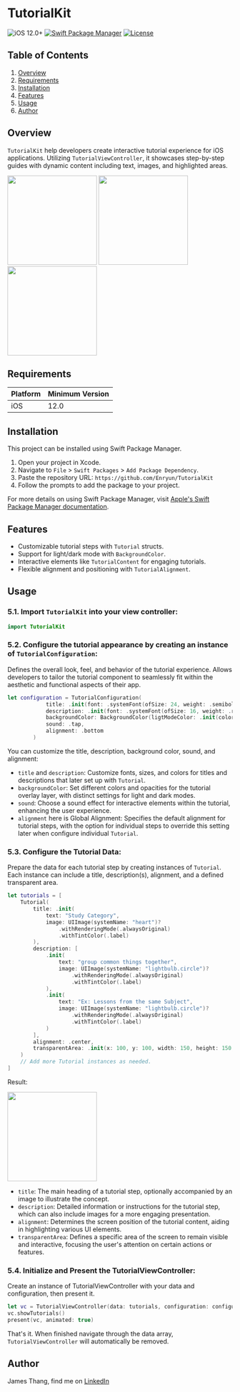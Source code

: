 # TutorialKit

![iOS 12.0+](https://img.shields.io/badge/iOS-12.0%2B-blue.svg)
[![Swift Package Manager](https://img.shields.io/badge/Swift%20Package%20Manager-compatible-brightgreen.svg)](https://github.com/apple/swift-package-manager)
[![License](https://img.shields.io/badge/license-MIT-blue.svg?style=flat)](http://mit-license.org)

## Table of Contents
1. [Overview](#overview)
2. [Requirements](#requirements)
3. [Installation](#installation)
4. [Features](#features)
5. [Usage](#usage)
6. [Author](#author)

## Overview

`TutorialKit` help developers create interactive tutorial experience for iOS applications. Utilizing `TutorialViewController`, it showcases step-by-step guides with dynamic content including text, images, and highlighted areas.

<img src="https://github.com/Enryun/TutorialKit/assets/45484154/7ddce1ee-6783-4a55-9197-26e1abbce29a" width="200">
<img src="https://github.com/Enryun/TutorialKit/assets/45484154/a53fd5a3-1a92-4a42-b5e1-4645345e92aa" width="200">
<img src="https://github.com/Enryun/TutorialKit/assets/45484154/ffdd0bf3-5f98-49d3-b98b-9de65b9950e8" width="200">

## Requirements

| Platform | Minimum Version |
|----------|-----------------|
| iOS      | 12.0            |

 ## Installation
This project can be installed using Swift Package Manager.

1. Open your project in Xcode.
2. Navigate to `File` > `Swift Packages` > `Add Package Dependency`.
3. Paste the repository URL: `https://github.com/Enryun/TutorialKit`
4. Follow the prompts to add the package to your project.

For more details on using Swift Package Manager, visit [Apple's Swift Package Manager documentation](https://swift.org/package-manager/).

## Features
- Customizable tutorial steps with `Tutorial` structs.
- Support for light/dark mode with `BackgroundColor`.
- Interactive elements like `TutorialContent` for engaging tutorials.
- Flexible alignment and positioning with `TutorialAlignment`.

## Usage

### 5.1. Import `TutorialKit` into your view controller:

```swift
import TutorialKit
```

### 5.2. Configure the tutorial appearance by creating an instance of `TutorialConfiguration`:

Defines the overall look, feel, and behavior of the tutorial experience. Allows developers to tailor the tutorial component to seamlessly fit within the aesthetic and functional aspects of their app.

```swift
let configuration = TutorialConfiguration(
            title: .init(font: .systemFont(ofSize: 24, weight: .semibold), textColor: .label),
            description: .init(font: .systemFont(ofSize: 16, weight: .regular), textColor: .label),
            backgroundColor: BackgroundColor(ligtModeColor: .init(color: .systemYellow, opacity: 0.7), darkModeColor: .init(color: .systemGreen, opacity: 0.3)),
            sound: .tap,
            alignment: .bottom
        )
```

You can customize the title, description, background color, sound, and alignment:
- `title` and `description`: Customize fonts, sizes, and colors for titles and descriptions that later set up with `Tutorial`.
- `backgroundColor`: Set different colors and opacities for the tutorial overlay layer, with distinct settings for light and dark modes.
- `sound`: Choose a sound effect for interactive elements within the tutorial, enhancing the user experience.
- `alignment` here is Global Alignment: Specifies the default alignment for tutorial steps, with the option for individual steps to override this setting later when configure individual `Tutorial`.

### 5.3. Configure the Tutorial Data:

Prepare the data for each tutorial step by creating instances of `Tutorial`. Each instance can include a title, description(s), alignment, and a defined transparent area.

```swift
let tutorials = [
    Tutorial(
        title: .init(
            text: "Study Category",
            image: UIImage(systemName: "heart")?
                .withRenderingMode(.alwaysOriginal)
                .withTintColor(.label)
        ),
        description: [
            .init(
                text: "group common things together",
                image: UIImage(systemName: "lightbulb.circle")?
                    .withRenderingMode(.alwaysOriginal)
                    .withTintColor(.label)
            ),
            .init(
                text: "Ex: Lessons from the same Subject",
                image: UIImage(systemName: "lightbulb.circle")?
                    .withRenderingMode(.alwaysOriginal)
                    .withTintColor(.label)
            )
        ],
        alignment: .center,
        transparentArea: .init(x: 100, y: 100, width: 150, height: 150, cornerRadius: 0)
    )
    // Add more Tutorial instances as needed.
]
```
Result: 

<img src="https://github.com/Enryun/TutorialKit/assets/45484154/133745b6-b28f-498d-b6ab-0c91bf8fa6f0" width="200">

- `title`: The main heading of a tutorial step, optionally accompanied by an image to illustrate the concept.
- `description`: Detailed information or instructions for the tutorial step, which can also include images for a more engaging presentation.
- `alignment`: Determines the screen position of the tutorial content, aiding in highlighting various UI elements.
- `transparentArea`: Defines a specific area of the screen to remain visible and interactive, focusing the user's attention on certain actions or features.

### 5.4.  Initialize and Present the TutorialViewController:

Create an instance of TutorialViewController with your data and configuration, then present it.

```swift
let vc = TutorialViewController(data: tutorials, configuration: configuration)
vc.showTutorials()
present(vc, animated: true)
```

That's it. When finished navigate through the data array, `TutorialViewController` will automatically be removed.

## Author
James Thang, find me on [LinkedIn](https://www.linkedin.com/in/jamesthang/)

